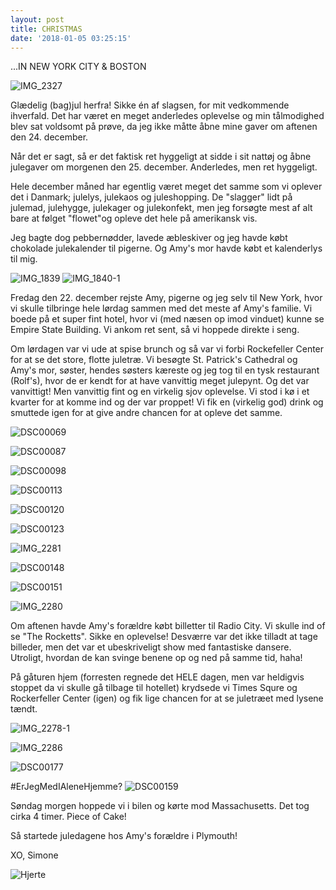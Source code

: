 ```yaml
---
layout: post
title: CHRISTMAS
date: '2018-01-05 03:25:15'
---
```


...IN NEW YORK CITY & BOSTON 

![IMG_2327](/content/images/2018/01/IMG_2327.JPG)

Glædelig (bag)jul herfra!
Sikke én af slagsen, for mit vedkommende ihverfald. Det har været en meget anderledes oplevelse og min tålmodighed blev sat voldsomt på prøve, da jeg ikke måtte åbne mine gaver om aftenen den 24. december. 

Når det er sagt, så er det faktisk ret hyggeligt at sidde i sit nattøj og åbne julegaver om morgenen den 25. december. Anderledes, men ret hyggeligt. 

Hele december måned har egentlig været meget det samme som vi oplever det i Danmark; julelys, julekaos og juleshopping. De "slagger" lidt på julemad, julehygge, julekager og julekonfekt, men jeg forsøgte mest af alt bare at følget "flowet"og opleve det hele på amerikansk vis. 

Jeg bagte dog pebbernødder, lavede æbleskiver og jeg havde købt chokolade julekalender til pigerne. Og Amy's mor havde købt et kalenderlys til mig. 

![IMG_1839](/content/images/2018/01/IMG_1839.JPG) 
![IMG_1840-1](/content/images/2018/01/IMG_1840-1.JPG)

Fredag den 22. december rejste Amy, pigerne og jeg selv til New York, hvor vi skulle tilbringe hele lørdag sammen med det meste af Amy's familie. 
Vi boede på et super fint hotel, hvor vi (med næsen op imod vinduet) kunne se 
Empire State Building. Vi ankom ret sent, så vi hoppede direkte i seng. 

Om lørdagen var vi ude at spise brunch og så var vi forbi Rockefeller Center for at se det store, flotte juletræ. Vi besøgte St. Patrick's Cathedral og Amy's mor, søster, hendes søsters kæreste og jeg tog til en tysk restaurant (Rolf's), hvor de er kendt for at have vanvittig meget julepynt. Og det var vanvittigt!
Men vanvittig fint og en virkelig sjov oplevelse. Vi stod i kø i et kvarter for at komme ind og der var proppet! Vi fik en (virkelig god) drink og smuttede igen for at give andre chancen for at opleve det samme. 



![DSC00069](/content/images/2018/01/DSC00069.JPG)

![DSC00087](/content/images/2018/01/DSC00087.JPG)

![DSC00098](/content/images/2018/01/DSC00098.JPG)

![DSC00113](/content/images/2018/01/DSC00113.JPG)

![DSC00120](/content/images/2018/01/DSC00120.JPG)

![DSC00123](/content/images/2018/01/DSC00123.JPG)

![IMG_2281](/content/images/2018/01/IMG_2281.JPG)

![DSC00148](/content/images/2018/01/DSC00148.JPG)

![DSC00151](/content/images/2018/01/DSC00151.JPG)

![IMG_2280](/content/images/2018/01/IMG_2280.JPG)

Om aftenen havde Amy's forældre købt billetter til Radio City. Vi skulle ind of se "The Rocketts". Sikke en oplevelse! Desværre var det ikke tilladt at tage billeder, men det var et ubeskriveligt show med fantastiske dansere. 
Utroligt, hvordan de kan svinge benene op og ned på samme tid, haha!

På gåturen hjem (forresten regnede det HELE dagen, men var heldigvis stoppet da vi skulle gå tilbage til hotellet) krydsede vi Times Squre og Rockerfeller Center (igen) og fik lige chancen for at se juletræet med lysene tændt. 


![IMG_2278-1](/content/images/2018/01/IMG_2278-1.JPG)

![IMG_2286](/content/images/2018/01/IMG_2286.JPG)

![DSC00177](/content/images/2018/01/DSC00177.JPG)

#ErJegMedIAleneHjemme?
![DSC00159](/content/images/2018/01/DSC00159.JPG)

Søndag morgen hoppede vi i bilen og kørte mod Massachusetts. Det tog cirka 4 timer. Piece of Cake! 

Så startede juledagene hos Amy's forældre i Plymouth!

XO, Simone

![Hjerte](/content/images/2018/01/Hjerte.jpg)



